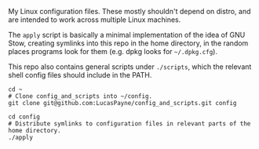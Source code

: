 My Linux configuration files. These mostly shouldn't depend on distro, and are intended to work across multiple Linux machines.

The `apply` script is basically a minimal implementation of the idea of GNU Stow, creating symlinks into this repo in the home directory, in the random places programs look for them (e.g. dpkg looks for `~/.dpkg.cfg`).

This repo also contains general scripts under `./scripts`, which the relevant shell config files should include in the PATH.

```
cd ~
# Clone config_and_scripts into ~/config.
git clone git@github.com:LucasPayne/config_and_scripts.git config

cd config
# Distribute symlinks to configuration files in relevant parts of the home directory.
./apply
```
